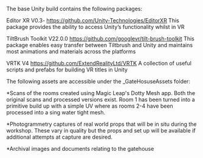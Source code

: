 The base Unity build contains the following packages:

Editor XR V0.3-
https://github.com/Unity-Technologies/EditorXR
This package provides the ability to access Unity’s functionality whilst in VR

TiltBrush Toolkit V22.0.0
https://github.com/googlevr/tilt-brush-toolkit
This package enables easy transfer between Tiltbrush and Unity and maintains most animations and materials across the platforms

VRTK V4
https://github.com/ExtendRealityLtd/VRTK 
A collection of useful scripts and prefabs for building VR titles in Unity

The following assets are accessible under the _GateHosuseAssets folder:

*Scans of the rooms created using Magic Leap's Dotty Mesh app. Both the original scans and processed versions exist. Room 1 has been turned into a primitive build up with a simple UV where as rooms 2-4 have been processed into a sing water tight mesh.

*Photogrammetry captures of real world props that will be in situ during the workshop. These vary in quality but the props and set up will be available if additional attempts at capture are desired.

*Archival images and documents relating to the gatehouse
